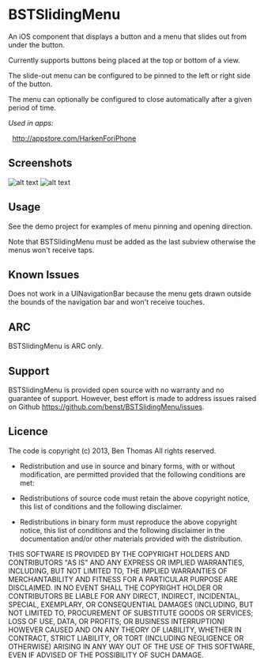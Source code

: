 BSTSlidingMenu
==============

An iOS component that displays a button and a menu that slides out from under the button.

Currently supports buttons being placed at the top or bottom of a view.

The slide-out menu can be configured to be pinned to the left or right side of the button.

The menu can optionally be configured to close automatically after a given period of time.

*Used in apps:*

&nbsp;&nbsp;http://appstore.com/HarkenForiPhone

Screenshots
-----------
![alt text](https://lh4.googleusercontent.com/-4-HeqUOxjpA/UY8BBbHt59I/AAAAAAAAC7o/b6yOGQYNuf8/w298-h600-no/1.png "menus closed")
![alt text](https://lh4.googleusercontent.com/-jWsM0l1ds2Y/UY8BB1MxkWI/AAAAAAAAC7s/eaqS5sGbOYc/w298-h600-p-o/2.png "menus opened")


Usage
-----

See the demo project for examples of menu pinning and opening direction.

Note that BSTSlidingMenu must be added as the last subview otherwise the menus won't receive taps.

Known Issues
------------

Does not work in a UINavigationBar because the menu gets drawn outside the bounds of the navigation bar and won't receive touches.

ARC
---

BSTSlidingMenu is ARC only.

Support
-------

BSTSlidingMenu is provided open source with no warranty and no guarantee of support. However, best effort is made to address issues raised on Github https://github.com/benst/BSTSlidingMenu/issues.



Licence
-------

The code is copyright (c) 2013, Ben Thomas
All rights reserved.

* Redistribution and use in source and binary forms, with or without 
 modification, are permitted provided that the following conditions are met:

* Redistributions of source code must retain the above copyright 
 notice, this list of conditions and the following disclaimer.

* Redistributions in binary form must reproduce the above copyright 
 notice, this list of conditions and the following disclaimer in the 
 documentation and/or other materials provided with the distribution.

THIS SOFTWARE IS PROVIDED BY THE COPYRIGHT HOLDERS AND CONTRIBUTORS "AS IS" AND 
ANY EXPRESS OR IMPLIED WARRANTIES, INCLUDING, BUT NOT LIMITED TO, THE IMPLIED 
WARRANTIES OF MERCHANTABILITY AND FITNESS FOR A PARTICULAR PURPOSE ARE 
DISCLAIMED. IN NO EVENT SHALL THE COPYRIGHT HOLDER OR CONTRIBUTORS BE LIABLE FOR ANY 
DIRECT, INDIRECT, INCIDENTAL, SPECIAL, EXEMPLARY, OR CONSEQUENTIAL DAMAGES 
(INCLUDING, BUT NOT LIMITED TO, PROCUREMENT OF SUBSTITUTE GOODS OR SERVICES; 
LOSS OF USE, DATA, OR PROFITS; OR BUSINESS INTERRUPTION) HOWEVER CAUSED AND
ON ANY THEORY OF LIABILITY, WHETHER IN CONTRACT, STRICT LIABILITY, OR TORT 
(INCLUDING NEGLIGENCE OR OTHERWISE) ARISING IN ANY WAY OUT OF THE USE OF THIS 
SOFTWARE, EVEN IF ADVISED OF THE POSSIBILITY OF SUCH DAMAGE.
